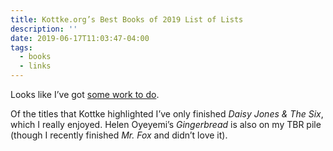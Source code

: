 ```yaml
---
title: Kottke.org’s Best Books of 2019 List of Lists
description: ''
date: 2019-06-17T11:03:47-04:00
tags:
  - books
  - links
---
```

Looks like I’ve got [some work to do](https://kottke.org/19/06/the-best-books-of-2019-so-far).

Of the titles that Kottke highlighted I’ve only finished *Daisy Jones &amp; The Six*, which I really enjoyed. Helen Oyeyemi’s *Gingerbread* is also on my TBR pile (though I recently finished *Mr. Fox* and didn’t love it).
